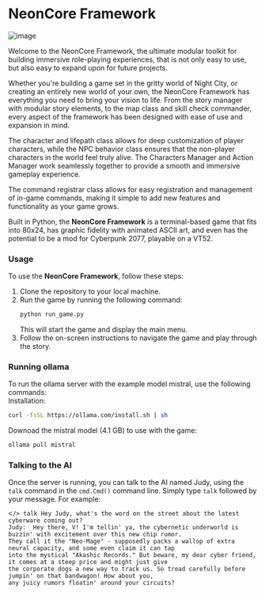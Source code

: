# NeonCore Framework

![image](https://user-images.githubusercontent.com/109377/211684849-7c9ffe0a-898c-4f84-bb96-642e179b29b2.jpeg)

Welcome to the NeonCore Framework, the ultimate modular toolkit for building immersive role-playing experiences, that is not only easy to use, but also easy to expand upon for future projects.

Whether you're building a game set in the gritty world of Night City, or creating an entirely new world of your own, the NeonCore Framework has everything you need to bring your vision to life. From the story manager with modular story elements, to the map class and skill check commander, every aspect of the framework has been designed with ease of use and expansion in mind.

The character and lifepath class allows for deep customization of player characters, while the NPC behavior class ensures that the non-player characters in the world feel truly alive. The Characters Manager and Action Manager work seamlessly together to provide a smooth and immersive gameplay experience.

The command registrar class allows for easy registration and management of in-game commands, making it simple to add new features and functionality as your game grows.

Built in Python, the **NeonCore Framework** is a terminal-based game that fits into 80x24, has graphic fidelity with animated ASCII art, and even has the potential to be a mod for Cyberpunk 2077, playable on a VT52.

### Usage

To use the **NeonCore Framework**, follow these steps:

1. Clone the repository to your local machine.
2. Run the game by running the following command:
   ```bash
   python run_game.py
   ```
   This will start the game and display the main menu.
3. Follow the on-screen instructions to navigate the game and play through the story.

### Running ollama 
To run the ollama server with the example model mistral, use the following commands:  
Installation:
```bash
curl -fsSL https://ollama.com/install.sh | sh
```
Downoad the mistral model (4.1 GB) to use with the game:
```bash
ollama pull mistral
```

### Talking to the AI

Once the server is running, you can talk to the AI named Judy, using the `talk` command in the `cmd.Cmd()` command line. Simply type `talk` followed by your message. For example:

```text
ᐸ/> talk Hey Judy, what's the word on the street about the latest cyberware coming out?
Judy:  Hey there, V! I'm tellin' ya, the cybernetic underworld is buzzin' with excitement over this new chip rumor.
They call it the "Neo-Mage" - supposedly packs a wallop of extra neural capacity, and some even claim it can tap
into the mystical "Akashic Records." But beware, my dear cyber friend, it comes at a steep price and might just give
the corporate dogs a new way to track us. So tread carefully before jumpin' on that bandwagon! How about you,
any juicy rumors floatin' around your circuits?
```
